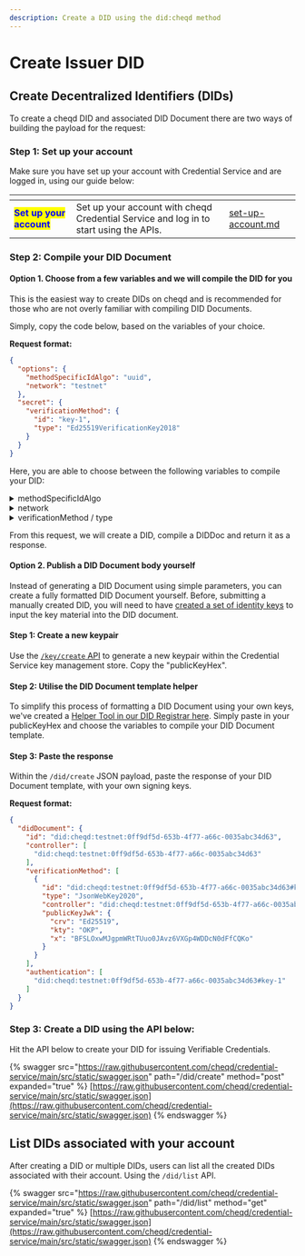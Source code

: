 ```yaml
---
description: Create a DID using the did:cheqd method
---
```


# Create Issuer DID

## Create Decentralized Identifiers (DIDs)

To create a cheqd DID and associated DID Document there are two ways of building the payload for the request:

### Step 1: Set up your account

Make sure you have set up your account with Credential Service and are logged in, using our guide below:

<table data-card-size="large" data-view="cards"><thead><tr><th></th><th></th><th data-hidden data-card-target data-type="content-ref"></th></tr></thead><tbody><tr><td><mark style="color:blue;"><strong>Set up your account</strong></mark></td><td>Set up your account with cheqd Credential Service and log in to start using the APIs.</td><td><a href="../set-up-account.md">set-up-account.md</a></td></tr></tbody></table>

### Step 2: Compile your DID Document

#### Option 1. Choose from a few variables and we will compile the DID for you

This is the easiest way to create DIDs on cheqd and is recommended for those who are not overly familiar with compiling DID Documents.&#x20;

Simply, copy the code below, based on the variables of your choice.

**Request format:**

```json
{
  "options": {
    "methodSpecificIdAlgo": "uuid",
    "network": "testnet"
  },
  "secret": {
    "verificationMethod": {
      "id": "key-1",
      "type": "Ed25519VerificationKey2018"
    }
  }
}
```

Here, you are able to choose between the following variables to compile your DID:

<details>

<summary>methodSpecificIdAlgo</summary>

* "uuid" - this is a Universally Unique Identifier (recommended)
* "base58btc" - this is an identifier which is commonly used for Hyperledger Indy transactions

</details>

<details>

<summary>network</summary>

* "testnet" (recommended for testing)
* "mainnet" (recommended for production)

</details>

<details>

<summary>verificationMethod / type</summary>

* "Ed25519VerificationKey2018" (recommended)
* "Ed25519VerificationKey2020"
* "JSONWebKey2020"

</details>

From this request, we will create a DID, compile a DIDDoc and return it as a response.

#### Option 2. Publish a DID Document body yourself

Instead of generating a DID Document using simple parameters, you can create a fully formatted DID Document yourself. Before, submitting a manually created DID, you will need to have [created a set of identity keys](create-subject-did.md) to input the key material into the DID document.

#### Step 1: Create a new keypair

Use the [`/key/create` API](create-subject-did.md) to generate a new keypair within the Credential Service key management store. Copy the "publicKeyHex".&#x20;

#### Step 2: Utilise the DID Document template helper&#x20;

To simplify this process of formatting a DID Document using your own keys, we've created a [Helper Tool in our DID Registrar here](https://did-registrar.cheqd.net/api-docs/#/Cheqd%20Helpers/get\_did\_document). Simply paste in your publicKeyHex and choose the variables to compile your DID Document template.

#### Step 3: Paste the response

Within the `/did/create` JSON payload, paste the response of your DID Document template, with your own signing keys.&#x20;

**Request format:**

```json
{
  "didDocument": {
    "id": "did:cheqd:testnet:0ff9df5d-653b-4f77-a66c-0035abc34d63",
    "controller": [
      "did:cheqd:testnet:0ff9df5d-653b-4f77-a66c-0035abc34d63"
    ],
    "verificationMethod": [
      {
        "id": "did:cheqd:testnet:0ff9df5d-653b-4f77-a66c-0035abc34d63#key-1",
        "type": "JsonWebKey2020",
        "controller": "did:cheqd:testnet:0ff9df5d-653b-4f77-a66c-0035abc34d63",
        "publicKeyJwk": {
          "crv": "Ed25519",
          "kty": "OKP",
          "x": "BFSLOxwMJgpmWRtTUuo0JAvz6VXGp4WDDcN0dFfCQKo"
        }
      }
    ],
    "authentication": [
      "did:cheqd:testnet:0ff9df5d-653b-4f77-a66c-0035abc34d63#key-1"
    ]
  }
}

```

### Step 3: Create a DID using the API below:

Hit the API below to create your DID for issuing Verifiable Credentials.

{% swagger src="https://raw.githubusercontent.com/cheqd/credential-service/main/src/static/swagger.json" path="/did/create" method="post" expanded="true" %}
[https://raw.githubusercontent.com/cheqd/credential-service/main/src/static/swagger.json](https://raw.githubusercontent.com/cheqd/credential-service/main/src/static/swagger.json)
{% endswagger %}

## List DIDs associated with your account

After creating a DID or multiple DIDs, users can list all the created DIDs associated with their account. Using the `/did/list` API.&#x20;

{% swagger src="https://raw.githubusercontent.com/cheqd/credential-service/main/src/static/swagger.json" path="/did/list" method="get" expanded="true" %}
[https://raw.githubusercontent.com/cheqd/credential-service/main/src/static/swagger.json](https://raw.githubusercontent.com/cheqd/credential-service/main/src/static/swagger.json)
{% endswagger %}
